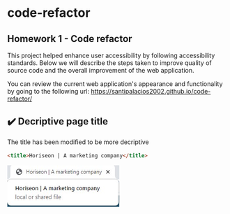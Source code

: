 # code-refactor

## Homework 1 - Code refactor

This project helped enhance user accessibility by following accessibility standards. Below we will describe the steps taken to improve quality of source code and the overall improvement of the web application.

You can review the current web application's appearance and functionality by going to the following url: https://santipalacios2002.github.io/code-refactor/ 


## :heavy_check_mark: Decriptive page title

The title has been modified to be more decriptive

```html
<title>Horiseon | A marketing company</title>
```

![new title](./assets/images/new-title.jpg)



